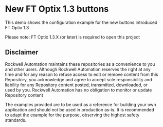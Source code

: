 # New FT Optix 1.3 buttons

This demo shows the configuration example for the new buttons introduced FT Optix 1.3

Please note: FT Optix 1.3.X (or later) is required to open this project

## Disclaimer

Rockwell Automation maintains these repositories as a convenience to you and other users. Although Rockwell Automation reserves the right at any time and for any reason to refuse access to edit or remove content from this Repository, you acknowledge and agree to accept sole responsibility and liability for any Repository content posted, transmitted, downloaded, or used by you. Rockwell Automation has no obligation to monitor or update Repository content

The examples provided are to be used as a reference for building your own application and should not be used in production as-is. It is recommended to adapt the example for the purpose, observing the highest safety standards.
